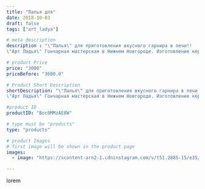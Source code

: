 ```yaml
---
title: "Лалья для"
date: 2018-10-03
draft: false
tags: ["art_ladya"]

# meta description
description : "\"Лалья\" для приготовления вкусного гарнира в печи!!
\"Арт Ладья\" Гончарная мастерская в Нижнем Новгороде. Изготовление керамики и мастер//-классы по обучению"

# product Price
price: "3000"
priceBefore: "3600.0"

# Product Short Description
shortDescription: "\"Лалья\" для приготовления вкусного гарнира в печи!!
\"Арт Ладья\" Гончарная мастерская в Нижнем Новгороде. Изготовление керамики и мастер//-классы по обучению.  #гончар #исскуство #bccrecndj #potter #ладья #керамикаручнаяработа #гончарнаямастерская #керамиканазаказ #handmade #garnish #керамика #гончарнаяпосуда #эксклюзивнаякерамика #painter #dragon #decor #ceramicar #pot #claygoods #restaurant #earthenware #ceramic #design #magic #ceramicart #decanter #carafe #clay #горшок #авторскаякерамика"

#product ID
productID: "Boc0MMzAE8W"

# type must be "products"
type: "products"

# product Images
# first image will be shown in the product page
images:
  - image: "https://scontent-arn2-1.cdninstagram.com/v/t51.2885-15/e35/41941889_2287681628173000_8973475779398220773_n.jpg?se=7&tp=1&_nc_ht=scontent-arn2-1.cdninstagram.com&_nc_cat=104&_nc_ohc=XhJ-G6TyWPYAX-iwCD4&ccb=7-4&oh=a04756a1635ada37b4fbbd71bf5d13bc&oe=60859B19&_nc_sid=86f79a&ig_cache_key=MTg4MTYwODI4MTEyNjg4MzA5NA%3D%3D.2-ccb7-4"

---
```

lorem
